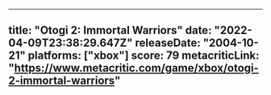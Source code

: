 
---
title: "Otogi 2: Immortal Warriors"
date: "2022-04-09T23:38:29.647Z"
releaseDate: "2004-10-21"
platforms: ["xbox"]
score: 79
metacriticLink: "https://www.metacritic.com/game/xbox/otogi-2-immortal-warriors"
---
